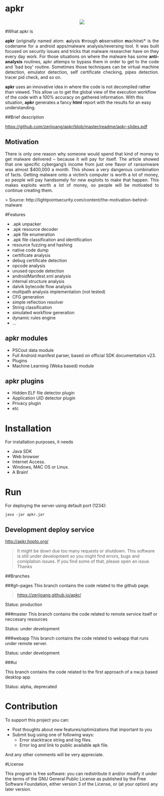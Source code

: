 # apkr

<p align="center">
<img src ="https://avatars1.githubusercontent.com/u/22367829?v=3&s=200" />
</p>

#What apkr is
<p align="justify">
<b>apkr</b> (originally named atom: <b>a</b>alysis <b>t</b>hrough <b>o</b>bservation <b>m</b>achine)* is the codename for a android apps/malware analysis/reversing tool. It was built focused on security issues and tricks that malware researcher have on they every day work. For those situations on where the malware has some <b>anti-analysis</b> routines, apkr attemps to bypass them in order to get to the code and 'bad boy' routine. Sometimes those techniques can be virtual machine detection, emulator detection, self certificate checking, pipes detection. tracer pid check, and so on.

<b>apkr</b> uses an innovative idea in where the code is not decompiled rather than viewed. This allow us to get the global view of the execution workflow of the code with a 100% accuracy on gathered information. With this situation, <b>apkr</b> generates a fancy <b>html</b> report with the results for an easy understanding.
</p>
##Brief description

https://github.com/zerjioang/apkr/blob/master/readme/apkr-slides.pdf

## Motivation

<p align="justify">
There is only one reason why someone would spend that kind of money to get malware delivered – because it will pay for itself. The article showed that one specific cybergang’s income from just one flavor of ransomware was almost $400,000 a month.
This shows a very dangerous combination of facts. Getting malware onto a victim’s computer is worth a lot of money, so people will pay handsomely for new exploits to make that happen. This makes exploits worth a lot of money, so people will be motivated to continue creating them.
</p>
> Source: http://lightpointsecurity.com/content/the-motivation-behind-malware

#Features

* .apk unpacker
* .apk resource decoder
* .apk file enumeration
* .apk file classification and identification
* resource fuzzing and hashing
* native code dump
* certificate analysis
* debug certificate detection
* opcode analysis
* unused opcode detection
* androidManifest.xml analysis
* internal structure analysis
* dalvik bytecode flow analysis
* multipath analysis implementation (not tested)
* CFG generation
* simple reflection resolver
* String classification
* simulated workflow generation
* dynamic rules engine
* ...

## apkr modules

* PSCout data module
* Full Android manifest parser, based on official SDK documentation v23.
* Plugins
* Machine Learning (Weka based) module

## apkr plugins

* Hidden ELF file detector plugin
* Application UID detector plugin
* Privacy plugin
* etc

# Installation

For installation purposes, it needs
  * Java SDK
  * Web browser
  * Internet Access.
  * Windows, MAC OS or Linux.
  * A Brain!
 
# Run
For deploying the server using default port (1234):
```
java -jar apkr.jar
```

## Development deploy service

http://apkr.hopto.org/

> It might be down due too many requests or shutdown. This software is still under development so you might find errors, bugs and comiplation issues. If you find some of that, please open an issue.
Thanks

##Branches

###gh-pages
This branch contains the code related to the github page.

> https://zerjioang.github.io/apkr/

Status: production

###master
This branch contains the code related to remote service itself or neccesary resources

Status: under development

###webapp
This branch contains the code related to webapp that runs under remote server.

Status: under development

###ui

This branch contains the code related to the first approach of a nw.js based desktop app

Status: alpha, deprecated

# Contribution

To support this project you can:

  - Post thoughts about new features/optimizations that important to you
  - Submit bug using one of following ways:
    * Error stacktrace string and log files.
    * Error log and link to public available apk file.
  
And any other comments will be very appreciate.

#License

This program is free software: you can redistribute it and/or modify it under the terms of the GNU General Public License as published by the Free Software Foundation, either version 3 of the License, or (at your option) any later version.

